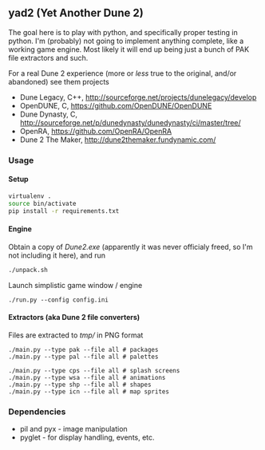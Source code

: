 ## yad2 (Yet Another Dune 2)

The goal here is to play with python, and specifically proper testing in python. I'm (probably) not going to implement anything complete, like a working game engine. Most likely it will end up being just a bunch of PAK file extractors and such. 

For a real Dune 2 experience (more or *less* true to the original, and/or abandoned) see them projects
* Dune Legacy, C++, http://sourceforge.net/projects/dunelegacy/develop
* OpenDUNE, C, https://github.com/OpenDUNE/OpenDUNE
* Dune Dynasty, C, http://sourceforge.net/p/dunedynasty/dunedynasty/ci/master/tree/
* OpenRA, https://github.com/OpenRA/OpenRA
* Dune 2 The Maker, http://dune2themaker.fundynamic.com/

### Usage

#### Setup

```bash
virtualenv .
source bin/activate
pip install -r requirements.txt
```

#### Engine

Obtain a copy of _Dune2.exe_ (apparently it was never officialy freed, so I'm not including it here), and run
```bash
./unpack.sh
```

Launch simplistic game window / engine
```
./run.py --config config.ini
```

#### Extractors (aka Dune 2 file converters)
Files are extracted to _tmp/_ in PNG format
```
./main.py --type pak --file all # packages
./main.py --type pal --file all # palettes
```
```
./main.py --type cps --file all # splash screens
./main.py --type wsa --file all # animations
./main.py --type shp --file all # shapes
./main.py --type icn --file all # map sprites
```

### Dependencies
* pil and pyx - image manipulation
* pyglet - for display handling, events, etc.

